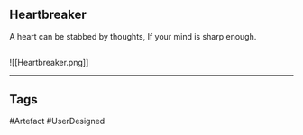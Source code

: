 ## Heartbreaker
A heart can be stabbed by thoughts,
If your mind is sharp enough.
## 
![[Heartbreaker.png]]

---
## Tags
#Artefact
#UserDesigned 